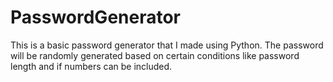 # PasswordGenerator
This is a basic password generator that I made using Python. The password will be randomly generated based on certain conditions like password length and if numbers can be included.
